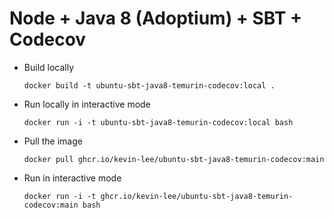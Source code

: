 # Node + Java 8 (Adoptium) + SBT + Codecov

* Build locally
  ```shell
  docker build -t ubuntu-sbt-java8-temurin-codecov:local .
  ```

* Run locally in interactive mode
  ```shell
  docker run -i -t ubuntu-sbt-java8-temurin-codecov:local bash
  ```

* Pull the image
  ```shell
  docker pull ghcr.io/kevin-lee/ubuntu-sbt-java8-temurin-codecov:main
  ```

* Run in interactive mode
  ```shell
  docker run -i -t ghcr.io/kevin-lee/ubuntu-sbt-java8-temurin-codecov:main bash
  ```
